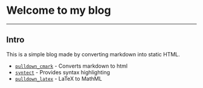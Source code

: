 # Welcome to my blog

---

## Intro

This is a simple blog made by converting markdown into static HTML.

- [`pulldown_cmark`](https://crates.io/crates/pulldown-cmark) - Converts markdown to html
- [`syntect`](https://crates.io/crates/pulldown-cmark) - Provides syntax highlighting
- [`pulldown_latex`](https://crates.io/crates/pulldown-latex) - LaTeX to MathML
